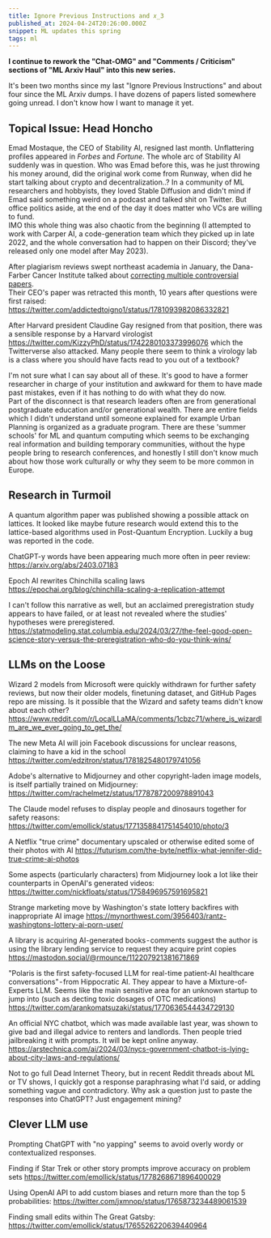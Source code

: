 ```yaml
---
title: Ignore Previous Instructions and 𝑥_3
published_at: 2024-04-24T20:26:00.000Z
snippet: ML updates this spring
tags: ml
---
```


**I continue to rework the "Chat-OMG" and "Comments / Criticism" sections of "ML Arxiv Haul" into this new series.**

It's been two months since my last "Ignore Previous Instructions" and about four since
the ML Arxiv dumps. I have dozens of papers listed somewhere going unread. I don't know
how I want to manage it yet.

## Topical Issue: Head Honcho

Emad Mostaque, the CEO of Stability AI, resigned last month. Unflattering profiles appeared in *Forbes* and *Fortune*. The whole arc of Stability AI suddenly was in question. Who was Emad before this, was he just throwing his money around, did the original work come from Runway, when did he start talking about crypto and decentralization..? In a community of ML researchers and hobbyists, they loved Stable Diffusion and didn't mind if Emad said something weird on a podcast and talked shit on Twitter. But office politics aside, at the end of the day it does matter who VCs are willing to fund.<br/>
IMO this whole thing was also chaotic from the beginning (I attempted to work with Carper AI, a code-generation team which they picked up in late 2022, and the whole conversation had to happen on their Discord; they've released only one model after May 2023).

After plagiarism reviews swept northeast academia in January, the Dana-Farber Cancer Institute talked about [correcting multiple controversial papers](https://www.courant.com/2024/01/24/dana-farber-cancer-institute-to-retract-6-studies-correct-31-after-data-forgery-allegations/).
<br/>
Their CEO's paper was retracted this month, 10 years after questions were first raised: https://twitter.com/addictedtoigno1/status/1781093982086332821

After Harvard president Claudine Gay resigned from that position, there was a sensible response by a Harvard virologist https://twitter.com/KizzyPhD/status/1742280103373996076 which the Twitterverse also attacked. Many people there seem to think a virology lab is a class where you should have facts read to you out of a textbook?

I'm not sure what I can say about all of these. It's good to have a former researcher
in charge of your institution and awkward for them to have made past mistakes, even if it
has nothing to do with what they do now.<br/>
Part of the disconnect is that research leaders often are from generational postgraduate education  and/or generational wealth. There are entire fields which I didn't understand until someone explained for example Urban Planning is organized as a graduate program. There are these 'summer schools' for ML and quantum computing which seems to be exchanging real information and building temporary communities, without the hype people bring to research
conferences, and honestly I still don't know much about how those work culturally or why they
seem to be more common in Europe.

## Research in Turmoil

A quantum algorithm paper was published showing a possible attack on lattices. It looked like maybe future research would extend this to the lattice-based algorithms used in Post-Quantum Encryption. Luckily a bug was reported in the code.

ChatGPT-y words have been appearing much more often in peer review: https://arxiv.org/abs/2403.07183

Epoch AI rewrites Chinchilla scaling laws https://epochai.org/blog/chinchilla-scaling-a-replication-attempt

I can't follow this narrative as well, but an acclaimed preregistration study appears to have failed, or at least not revealed where the studies' hypotheses were preregistered. https://statmodeling.stat.columbia.edu/2024/03/27/the-feel-good-open-science-story-versus-the-preregistration-who-do-you-think-wins/

## LLMs on the Loose

Wizard 2 models from Microsoft were quickly withdrawn for further safety reviews, but now their older models, finetuning dataset, and GitHub Pages repo are missing. Is it possible that the Wizard and safety teams didn't know about each other? <br/> https://www.reddit.com/r/LocalLLaMA/comments/1cbzc71/where_is_wizardlm_are_we_ever_going_to_get_the/

The new Meta AI will join Facebook discussions for unclear reasons, claiming to have a kid in the school https://twitter.com/edzitron/status/1781825480179741056

Adobe's alternative to Midjourney and other copyright-laden image models, is itself partially trained on Midjourney: https://twitter.com/rachelmetz/status/1778787200978891043

The Claude model refuses to display people and dinosaurs together for safety reasons: https://twitter.com/emollick/status/1771358841751454010/photo/3

A Netflix "true crime" documentary upscaled or otherwise edited some of their photos with AI https://futurism.com/the-byte/netflix-what-jennifer-did-true-crime-ai-photos

Some aspects (particularly characters) from Midjourney look a lot like their counterparts in OpenAI's generated videos: https://twitter.com/nickfloats/status/1758496957591695821

Strange marketing move by Washington's state lottery backfires with inappropriate AI image https://mynorthwest.com/3956403/rantz-washingtons-lottery-ai-porn-user/

A library is acquiring AI-generated books - comments suggest the author is using the library lending service to request they acquire print copies https://mastodon.social/@rmounce/112207921381671869

"Polaris is the first safety-focused LLM for real-time patient-AI healthcare conversations" - from Hippocratic AI. They appear to have a Mixture-of-Experts LLM. Seems like the main sensitive area for an unknown startup to jump into (such as decting toxic dosages of OTC medications) https://twitter.com/arankomatsuzaki/status/1770636544434729130

An official NYC chatbot, which was made available last year, was shown to give bad and illegal advice to renters and landlords. Then people tried jailbreaking it with prompts. It will be kept online anyway. https://arstechnica.com/ai/2024/03/nycs-government-chatbot-is-lying-about-city-laws-and-regulations/

Not to go full Dead Internet Theory, but in recent Reddit threads about ML or TV shows, I quickly got a response paraphrasing what I'd said, or adding something vague and contradictory. Why ask a question just to paste the responses into ChatGPT? Just engagement mining?

## Clever LLM use

Prompting ChatGPT with "no yapping" seems to avoid overly wordy or contextualized responses.

Finding if Star Trek or other story prompts improve accuracy on problem sets https://twitter.com/emollick/status/1778268671896400029

Using OpenAI API to add custom biases and return more than the top 5 probabilities: https://twitter.com/jxmnop/status/1765873234489061539

Finding small edits within The Great Gatsby: https://twitter.com/emollick/status/1765526220639440964

<br/>
<br/>
<br/>
